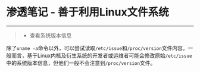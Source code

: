 # 渗透笔记 - 善于利用Linux文件系统

------

>* 查看系统版本信息

除了`uname -a`命令以外，可以尝试读取`/etc/issue`和`/proc/version`文件内容。一般而言，基于Linux内核及衍生系统的开发者或运维者可能会修改原始`/etc/issue`中的系统版本信息，但他们一般不会注意到`/proc/version`文件。
